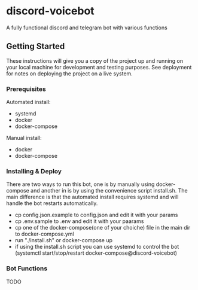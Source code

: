 # discord-voicebot

A fully functional discord and telegram bot with various functions

## Getting Started

These instructions will give you a copy of the project up and running on
your local machine for development and testing purposes. See deployment
for notes on deploying the project on a live system.

### Prerequisites

Automated install:
- systemd
- docker
- docker-compose

Manual install: 
- docker
- docker-compose

### Installing & Deploy

There are two ways to run this bot, one is by manually using docker-compose and another in is by using the convenience script install.sh.
The main difference is that the automated install requires systemd and will handle the bot restarts automatically.

- cp config.json.example to config.json and edit it with your params
- cp .env.sample to .env and edit it with your paarams
- cp one of the docker-compose(one of your choiche) file in the main dir to docker-compose.yml
- run "./install.sh" or docker-compose up
- if using the install.sh script you can use systemd to control the bot (systemctl start/stop/restart docker-compose@discord-voicebot)

### Bot Functions

TODO

